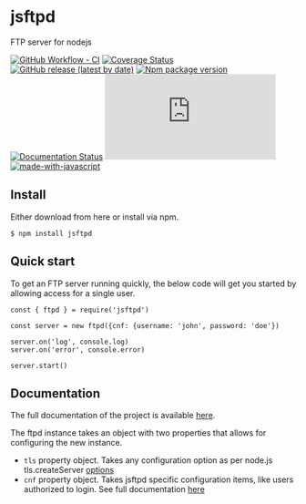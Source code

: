 # jsftpd
FTP server for nodejs

[![GitHub Workflow - CI](https://github.com/mailsvb/jsftpd/workflows/test/badge.svg)](https://github.com/mailsvb/jsftpd/actions?workflow=test)
[![Coverage Status](https://coveralls.io/repos/github/mailsvb/jsftpd/badge.svg)](https://coveralls.io/github/mailsvb/jsftpd?branch=main)
[![GitHub release (latest by date)](https://img.shields.io/github/v/release/mailsvb/jsftpd)](https://github.com/mailsvb/jsftpd/releases/latest)
[![Npm package version](https://badgen.net/npm/v/jsftpd)](https://npmjs.com/package/jsftpd)
[![Documentation Status](https://readthedocs.org/projects/jsftpd/badge/?version=latest)](https://jsftpd.readthedocs.io/en/latest/?badge=latest)
[![GitHub license](https://badgen.net/github/license/Naereen/Strapdown.js)](https://github.com/mailsvb/jsftpd/blob/master/LICENSE)
[![made-with-javascript](https://img.shields.io/badge/Made%20with-JavaScript-1f425f.svg)](https://www.javascript.com)

## Install

Either download from here or install via npm.

```
$ npm install jsftpd
```

## Quick start

To get an FTP server running quickly, the below code will get you started by allowing access for a single user.

```
const { ftpd } = require('jsftpd')

const server = new ftpd({cnf: {username: 'john', password: 'doe'})

server.on('log', console.log)
server.on('error', console.error)

server.start()
```

## Documentation

The full documentation of the project is available [here](https://jsftpd.readthedocs.io/en/latest/).

The ftpd instance takes an object with two properties that allows for configuring the new instance.
- `tls` property object. Takes any configuration option as per node.js tls.createServer [options](https://nodejs.org/api/tls.html#tlscreateserveroptions-secureconnectionlistener)
- `cnf` property object. Takes jsftpd specific configuration items, like users authorized to login. See full documentation [here](https://jsftpd.readthedocs.io/en/latest/)
